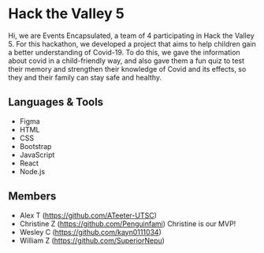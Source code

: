 # Hack the Valley 5
Hi, we are Events Encapsulated, a team of 4 participating in Hack the Valley 5. For this hackathon, we developed a project that aims to help children gain a better understanding  of Covid-19. To do this, we gave the information about covid in a child-friendly way, and also gave them a fun quiz to test their memory and strengthen their knowledge of Covid and its effects, so they and their family can stay safe and healthy.

## Languages & Tools
- Figma
- HTML
- CSS
- Bootstrap
- JavaScript
- React
- Node.js

## Members
- Alex T (https://github.com/ATeeter-UTSC)
- Christine Z (https://github.com/Penguinfami) Christine is our MVP!
- Wesley C (https://github.com/kayn0111034)
- William Z (https://github.com/SuperiorNepu)
